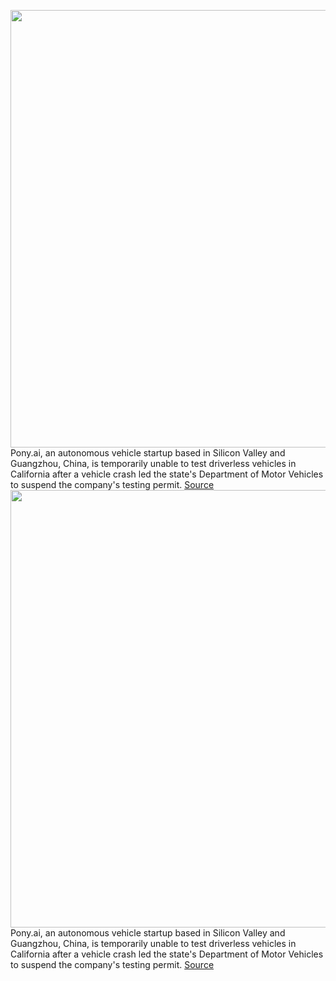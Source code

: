 <img src='https://cdn.vox-cdn.com/thumbor/-dMWb1nS1MFPXfr-_-JONLrZyIs=/0x0:2222x1384/1200x800/filters:focal(934x515:1288x869)/cdn.vox-cdn.com/uploads/chorus_image/image/70270960/913385808.0.jpg' width='700px' /><br/>
Pony.ai, an autonomous vehicle startup based in Silicon Valley and Guangzhou, China, is temporarily unable to test driverless vehicles in California after a vehicle crash led the state's Department of Motor Vehicles to suspend the company's testing permit.
<a href='https://www.theverge.com/2021/12/14/22834496/pony-ai-av-test-permit-suspend-california-dmv-crash'> Source <a/><img src='https://cdn.vox-cdn.com/thumbor/-dMWb1nS1MFPXfr-_-JONLrZyIs=/0x0:2222x1384/1200x800/filters:focal(934x515:1288x869)/cdn.vox-cdn.com/uploads/chorus_image/image/70270960/913385808.0.jpg' width='700px' /><br/>
Pony.ai, an autonomous vehicle startup based in Silicon Valley and Guangzhou, China, is temporarily unable to test driverless vehicles in California after a vehicle crash led the state's Department of Motor Vehicles to suspend the company's testing permit.
<a href='https://www.theverge.com/2021/12/14/22834496/pony-ai-av-test-permit-suspend-california-dmv-crash'> Source <a/>